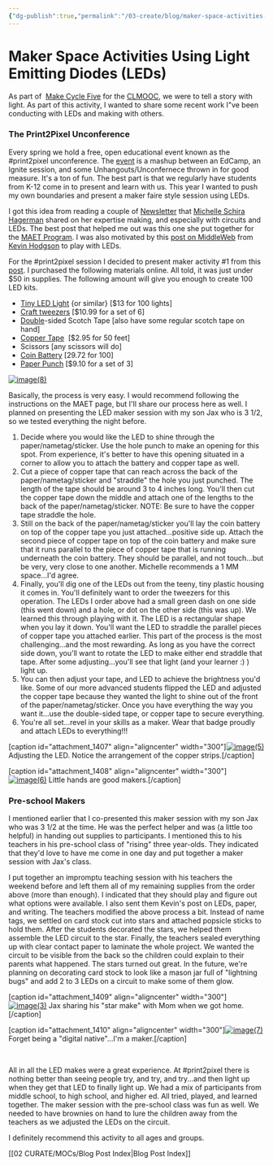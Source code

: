 ```yaml
---
{"dg-publish":true,"permalink":"/03-create/blog/maker-space-activities-using-light-emitting-diodes-le-ds/","title":"Maker Space Activities Using Light Emitting Diodes (LEDs)","tags":["clmooc","led","maker"]}
---
```


# Maker Space Activities Using Light Emitting Diodes (LEDs)

As part of  [Make Cycle Five](http://clmooc.educatorinnovator.org/2014/2014-07-14/make-cycle-5-storytelling-with-light/) for the [CLMOOC](http://blog.nwp.org/clmooc/), we were to tell a story with light. As part of this activity, I wanted to share some recent work I"ve been conducting with LEDs and making with others.

### The Print2Pixel Unconference

Every spring we hold a free, open educational event known as the #print2pixel unconference. The [event](http://wiobyrne.com/second-annual-print-to-pixel-unconference-may-3rd-2014-print2pixel/) is a mashup between an EdCamp, an Ignite session, and some Unhangouts/Unconfernece thrown in for good measure. It's a ton of fun. The best part is that we regularly have students from K-12 come in to present and learn with us. This year I wanted to push my own boundaries and present a maker faire style session using LEDs.

I got this idea from reading a couple of [Newsletter](http://mschirahagerman.com/) that [Michelle Schira Hagerman](https://twitter.com/mshagerman) shared on her expertise making, and especially with circuits and LEDs. The best post that helped me out was this one she put together for the [MAET Program](http://edutech.msu.edu/2014-03-14/macul-2014-maker-space-activity-curriculuar-connections/). I was also motivated by this [post on MiddleWeb](http://www.middleweb.com/15344/students-illuminate-ideas-paper-circuitry/) from [Kevin Hodgson](https://twitter.com/dogtrax) to play with LEDs.

For the #print2pixel session I decided to present maker activity #1 from this [post](http://edutech.msu.edu/2014-03-14/macul-2014-maker-space-activity-curriculuar-connections/). I purchased the following materials online. All told, it was just under $50 in supplies. The following amount will give you enough to create 100 LED kits.

- [Tiny LED Light](http://www.digikey.com/product-detail/en/APT3216CGCK/754-1136-1-ND/1747853) {or similar} \[$13 for 100 lights\]
- [Craft tweezers](http://www.amazon.com/SE-Tweezers-Set-Diamond-TW2-407/dp/B0019N4VDE/ref=sr_1_5?s=industrial&ie=UTF8&qid=1394762729&sr=1-5&keywords=tweezers) \[$10.99 for a set of 6\]
- [Double](http://www.amazon.com/SE-Tweezers-Set-Diamond-TW2-407/dp/B0019N4VDE/ref=sr_1_5?s=industrial&ie=UTF8&qid=1394762729&sr=1-5&keywords=tweezers)\-sided Scotch Tape \[also have some regular scotch tape on hand\]
- [Copper Tape](https://www.sparkfun.com/products/10561)  \[$2.95 for 50 feet\]
- Scissors \[any scissors will do\]
- [Coin Battery](http://www.amazon.com/Maxell-CR2032-Lithium-Battery-Batteries/dp/B001RID9ZM/ref=sr_1_4?ie=UTF8&qid=1394730851&sr=8-4&keywords=coin+batteries+20+mm) \[29.72 for 100\]
- [Paper Punch](http://www.amazon.com/Fiskars-12-23518897-Punch-8-Inch-Circle/dp/B0001DT3ZE/ref=sr_1_4?ie=UTF8&qid=1394761186&sr=8-4&keywords=hole+punch) \[$9.10 for a set of 3\]

[![image(8)](images/image8-300x225.jpg)](http://wiobyrne.com/wp-content/uploads/2014/07/image8.jpg)

Basically, the process is very easy. I would recommend following the instructions on the MAET page, but I'll share our process here as well. I planned on presenting the LED maker session with my son Jax who is 3 1/2, so we tested everything the night before.

1. Decide where you would like the LED to shine through the paper/nametag/sticker. Use the hole punch to make an opening for this spot. From experience, it's better to have this opening situated in a corner to allow you to attach the battery and copper tape as well.
2. Cut a piece of copper tape that can reach across the back of the paper/nametag/sticker and "straddle" the hole you just punched. The length of the tape should be around 3 to 4 inches long. You'll then cut the copper tape down the middle and attach one of the lengths to the back of the paper/nametag/sticker. NOTE: Be sure to have the copper tape straddle the hole.
3. Still on the back of the paper/nametag/sticker you'll lay the coin battery on top of the copper tape you just attached...positive side up. Attach the second piece of copper tape on top of the coin battery and make sure that it runs parallel to the piece of copper tape that is running underneath the coin battery. They should be parallel, and not touch...but be very, very close to one another. Michelle recommends a 1 MM space...I'd agree.
4. Finally, you'll dig one of the LEDs out from the teeny, tiny plastic housing it comes in. You'll definitely want to order the tweezers for this operation. The LEDs I order above had a small green dash on one side (this went down) and a hole, or dot on the other side (this was up). We learned this through playing with it. The LED is a rectangular shape when you lay it down. You'll want the LED to straddle the parallel pieces of copper tape you attached earlier. This part of the process is the most challenging...and the most rewarding. As long as you have the correct side down, you'll want to rotate the LED to make either end straddle that tape. After some adjusting...you'll see that light (and your learner :) ) light up.
5. You can then adjust your tape, and LED to achieve the brightness you'd like. Some of our more advanced students flipped the LED and adjusted the copper tape because they wanted the light to shine out of the front of the paper/nametag/sticker. Once you have everything the way you want it...use the double-sided tape, or copper tape to secure everything.
6. You're all set...revel in your skills as a maker. Wear that badge proudly and attach LEDs to everything!!!

\[caption id="attachment\_1407" align="aligncenter" width="300"\][![image(5)](images/image5-300x225.jpg)](http://wiobyrne.com/wp-content/uploads/2014/07/image5.jpg) Adjusting the LED. Notice the arrangement of the copper strips.\[/caption\]

\[caption id="attachment\_1408" align="aligncenter" width="300"\][![image(6)](images/image6-300x225.jpg)](http://wiobyrne.com/wp-content/uploads/2014/07/image6.jpg) Little hands are good makers.\[/caption\]

### Pre-school Makers

I mentioned earlier that I co-presented this maker session with my son Jax who was 3 1/2 at the time. He was the perfect helper and was (a little too helpful) in handing out supplies to participants. I mentioned this to his teachers in his pre-school class of "rising" three year-olds. They indicated that they'd love to have me come in one day and put together a maker session with Jax's class.

I put together an impromptu teaching session with his teachers the weekend before and left them all of my remaining supplies from the order above (more than enough). I indicated that they should play and figure out what options were available. I also sent them Kevin's post on LEDs, paper, and writing. The teachers modified the above process a bit. Instead of name tags, we settled on card stock cut into stars and attached popsicle sticks to hold them. After the students decorated the stars, we helped them assemble the LED circuit to the star. Finally, the teachers sealed everything up with clear contact paper to laminate the whole project. We wanted the circuit to be visible from the back so the children could explain to their parents what happened. The stars turned out great. In the future, we're planning on decorating card stock to look like a mason jar full of "lightning bugs" and add 2 to 3 LEDs on a circuit to make some of them glow.

\[caption id="attachment\_1409" align="aligncenter" width="300"\][![image(3)](images/image3-300x225.jpg)](http://wiobyrne.com/wp-content/uploads/2014/07/image3.jpg) Jax sharing his "star make" with Mom when we got home.\[/caption\]

\[caption id="attachment\_1410" align="aligncenter" width="300"\][![image(7)](images/image7-300x225.jpg)](http://wiobyrne.com/wp-content/uploads/2014/07/image7.jpg) Forget being a "digital native"...I'm a maker.\[/caption\]

 

All in all the LED makes were a great experience. At #print2pixel there is nothing better than seeing people try, and try, and try...and then light up when they get that LED to finally light up. We had a mix of participants from middle school, to high school, and higher ed. All tried, played, and learned together. The maker session with the pre-school class was fun as well. We needed to have brownies on hand to lure the children away from the teachers as we adjusted the LEDs on the circuit.

I definitely recommend this activity to all ages and groups.

[[02 CURATE/MOCs/Blog Post Index\|Blog Post Index]]